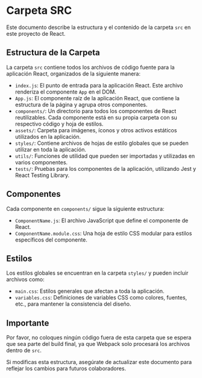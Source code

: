 # Carpeta SRC

Este documento describe la estructura y el contenido de la carpeta `src` en este proyecto de React.

## Estructura de la Carpeta

La carpeta `src` contiene todos los archivos de código fuente para la aplicación React, organizados de la siguiente manera:

- `index.js`: El punto de entrada para la aplicación React. Este archivo renderiza el componente `App` en el DOM.
- `App.js`: El componente raíz de la aplicación React, que contiene la estructura de la página y agrupa otros componentes.
- `components/`: Un directorio para todos los componentes de React reutilizables. Cada componente está en su propia carpeta con su respectivo código y hoja de estilos.
- `assets/`: Carpeta para imágenes, íconos y otros activos estáticos utilizados en la aplicación.
- `styles/`: Contiene archivos de hojas de estilo globales que se pueden utilizar en toda la aplicación.
- `utils/`: Funciones de utilidad que pueden ser importadas y utilizadas en varios componentes.
- `tests/`: Pruebas para los componentes de la aplicación, utilizando Jest y React Testing Library.

## Componentes

Cada componente en `components/` sigue la siguiente estructura:

- `ComponentName.js`: El archivo JavaScript que define el componente de React.
- `ComponentName.module.css`: Una hoja de estilo CSS modular para estilos específicos del componente.

## Estilos

Los estilos globales se encuentran en la carpeta `styles/` y pueden incluir archivos como:

- `main.css`: Estilos generales que afectan a toda la aplicación.
- `variables.css`: Definiciones de variables CSS como colores, fuentes, etc., para mantener la consistencia del diseño.

## Importante

Por favor, no coloques ningún código fuera de esta carpeta que se espera que sea parte del build final, ya que Webpack solo procesará los archivos dentro de `src`.

Si modificas esta estructura, asegúrate de actualizar este documento para reflejar los cambios para futuros colaboradores.